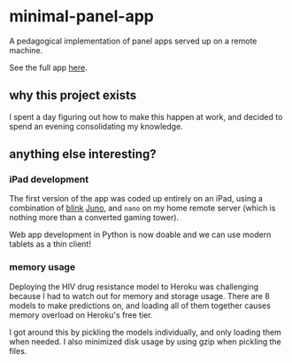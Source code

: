 # minimal-panel-app
A pedagogical implementation of panel apps served up on a remote machine.

See the full app [here](http://minimal-panel-app.herokuapp.com/minimal-panel).

## why this project exists

I spent a day figuring out how to make this happen at work,
and decided to spend an evening consolidating my knowledge.

## anything else interesting?

### iPad development

The first version of the app was coded up entirely on an iPad,
using a combination of [blink](http://blink.sh)
[Juno](jhttp://juno.sh),
and `nano` on my home remote server
(which is nothing more than a converted gaming tower).

Web app development in Python is now doable
and we can use modern tablets as a thin client!

### memory usage

Deploying the HIV drug resistance model to Heroku was challenging
because I had to watch out for memory and storage usage.
There are 8 models to make predictions on,
and loading all of them together causes memory overload
on Heroku's free tier.

I got around this by pickling the models individually,
and only loading them when needed.
I also minimized disk usage by using gzip
when pickling the files.
